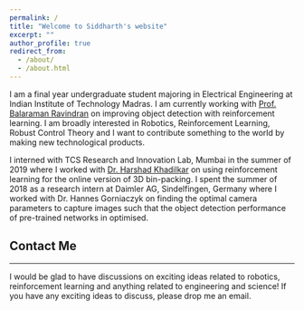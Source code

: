 ```yaml
---
permalink: /
title: "Welcome to Siddharth's website"
excerpt: ""
author_profile: true
redirect_from: 
  - /about/
  - /about.html
---
```


I am a final year undergraduate student majoring in Electrical Engineering at Indian Institute of Technology Madras. I am currently working with 
[Prof. Balaraman Ravindran](https://www.cse.iitm.ac.in/~ravi/) on improving object detection with reinforcement learning. I am
broadly interested in Robotics, Reinforcement Learning, Robust Control Theory and I want to contribute something to the world by making new technological products.

I interned with  TCS Research and Innovation Lab, Mumbai in the summer of 2019 where I worked with [Dr. Harshad Khadilkar](https://sites.google.com/view/harshad/home) on using reinforcement learning for the online version of 3D bin-packing. I spent the summer of 2018 as a research intern at Daimler AG, Sindelfingen, Germany where I worked with Dr. Hannes Gorniaczyk on finding the optimal camera parameters to capture images such that the object detection performance of pre-trained networks in optimised.


## Contact Me ##
****************************************
I would be glad to have discussions on exciting ideas related to robotics, reinforcement learning and anything related to engineering and science! If you have any exciting ideas to discuss, please drop me an email.